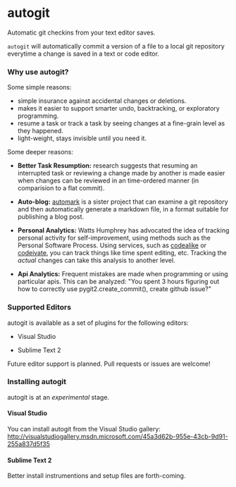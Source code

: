 autogit
=======

Automatic git checkins from your text editor saves.

`autogit` will automatically commit a version of a file to a local git repository everytime a change is saved in a text or code editor.

### Why use autogit?

Some simple reasons:

* simple insurance against accidental changes or deletions.
* makes it easier to support smarter undo, backtracking, or exploratory programming.
* resume a task or track a task by seeing changes at a fine-grain level as they happened.
* light-weight, stays invisible until you need it.

Some deeper reasons:

* **Better Task Resumption:** research suggests that resuming an interrupted task or reviewing a change made by another is made easier when changes can be reviewed in an time-ordered manner (in comparision to a flat commit).

* **Auto-blog:** [automark](https://github.com/chrisparnin/automark) is a sister project that can examine a git repository and then automatically generate a markdown file, in a format suitable for publishing a blog post.

* **Personal Analytics:** Watts Humphrey has advocated the idea of tracking personal activity for self-improvement, using methods such as the Personal Software Process.  Using services, such as [codealike](http://codealike.com/) or [codeivate](http://www.codeivate.com/), you can track things like time spent editing, etc.  Tracking the *actual* changes can take this analysis to another level.

* **Api Analytics:** Frequent mistakes are made when programming or using particular apis.  This can be analyzed: "You spent 3 hours figuring out how to correctly use pygit2.create_commit(), create github issue?"


### Supported Editors

autogit is available as a set of plugins for the following editors:

* Visual Studio

* Sublime Text 2

Future editor support is planned.  Pull requests or issues are welcome!

### Installing autogit

autogit is at an *experimental* stage. 

#### Visual Studio

You can install autogit from the Visual Studio gallery:
http://visualstudiogallery.msdn.microsoft.com/45a3d62b-955e-43cb-9d91-255a837d5f35

#### Sublime Text 2

Better install instrumentions and setup files are forth-coming.